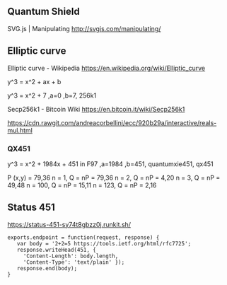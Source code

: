 ## Quantum Shield

SVG.js | Manipulating http://svgjs.com/manipulating/

## Elliptic curve

Elliptic curve - Wikipedia https://en.wikipedia.org/wiki/Elliptic_curve

y^3 = x^2 + ax + b 

y^3 = x^2 + 7 ,a=0 ,b=7, 256k1 

Secp256k1 - Bitcoin Wiki https://en.bitcoin.it/wiki/Secp256k1

https://cdn.rawgit.com/andreacorbellini/ecc/920b29a/interactive/reals-mul.html


### QX451

y^3 = x^2 + 1984x + 451 in F97 ,a=1984 ,b=451, quantumxie451, qx451

P (x,y) =  79,36
n = 1, Q = nP = 79,36
n = 2, Q = nP = 4,20
n = 3, Q = nP = 49,48
n = 100, Q = nP = 15,11
n = 123, Q = nP = 2,16

## Status 451

https://status-451-sy74t8gbzz0j.runkit.sh/

```
exports.endpoint = function(request, response) {
   var body = '2+2=5 https://tools.ietf.org/html/rfc7725';
   response.writeHead(451, {
     'Content-Length': body.length,
     'Content-Type': 'text/plain' });
   response.end(body);
}
```